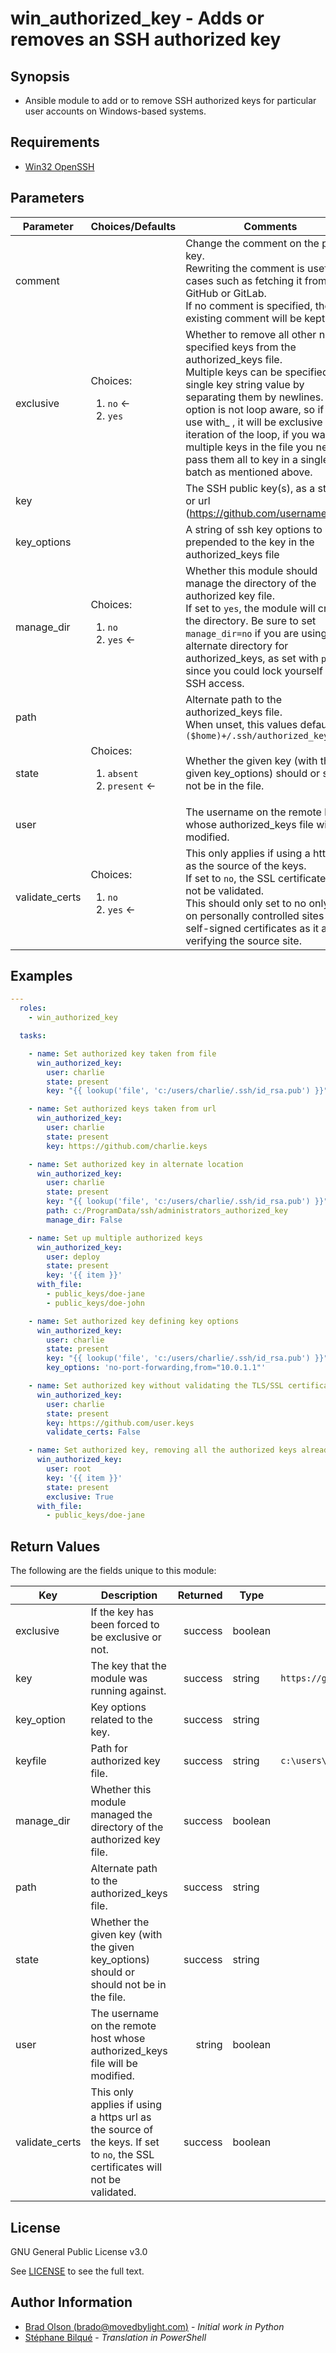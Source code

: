 # win_authorized_key - Adds or removes an SSH authorized key

## Synopsis

* Ansible module to add or to remove SSH authorized keys for particular user accounts on Windows-based systems.

## Requirements

* [Win32 OpenSSH]

## Parameters

| Parameter      | Choices/Defaults                              | Comments                                                                                                                                                                                                                                                                                                                                                                                        |
| -------------- | --------------------------------------------- | ----------------------------------------------------------------------------------------------------------------------------------------------------------------------------------------------------------------------------------------------------------------------------------------------------------------------------------------------------------------------------------------------- |
| comment        |                                               | Change the comment on the public key.<br/>Rewriting the comment is useful in cases such as fetching it from GitHub or GitLab.<br/>If no comment is specified, the existing comment will be kept.                                                                                                                                                                                                |
| exclusive      | Choices:<ol><li>`no` <-<li>`yes`</ol>         | Whether to remove all other non-specified keys from the authorized_keys file.<br/>Multiple keys can be specified in a single key string value by separating them by newlines. This option is not loop aware, so if you use with_ , it will be exclusive per iteration of the loop, if you want multiple keys in the file you need to pass them all to key in a single batch as mentioned above. |
| key            |                                               | The SSH public key(s), as a string or url (https://github.com/username.keys)                                                                                                                                                                                                                                                                                                                    |
| key_options    |                                               | A string of ssh key options to be prepended to the key in the authorized_keys file                                                                                                                                                                                                                                                                                                              |
| manage_dir     | Choices:<ol><li>`no`<li>`yes` <-</ol>         | Whether this module should manage the directory of the authorized key file.<br/>If set to `yes`, the module will create the directory. Be sure to set `manage_dir=no` if you are using an alternate directory for authorized_keys, as set with `path`, since you could lock yourself out of SSH access.                                                                                         |
| path           |                                               | Alternate path to the authorized_keys file.<br/>When unset, this values defaults to `($home)+/.ssh/authorized_keys`                                                                                                                                                                                                                                                                             |
| state          | Choices:<ol><li>`absent`<li>`present` <-</ol> | Whether the given key (with the given key_options) should or should not be in the file.                                                                                                                                                                                                                                                                                                         |
| user           |                                               | The username on the remote host whose authorized_keys file will be modified.                                                                                                                                                                                                                                                                                                                    |
| validate_certs | Choices:<ol><li>`no`<li>`yes` <-</ol>         | This only applies if using a https url as the source of the keys.<br/>If set to `no`, the SSL certificates will not be validated.<br/>This should only set to no only used on personally controlled sites using self-signed certificates as it avoids verifying the source site.                                                                                                                |

## Examples

```yaml
---
  roles:
    - win_authorized_key

  tasks:

    - name: Set authorized key taken from file
      win_authorized_key:
        user: charlie
        state: present
        key: "{{ lookup('file', 'c:/users/charlie/.ssh/id_rsa.pub') }}"

    - name: Set authorized keys taken from url
      win_authorized_key:
        user: charlie
        state: present
        key: https://github.com/charlie.keys

    - name: Set authorized key in alternate location
      win_authorized_key:
        user: charlie
        state: present
        key: "{{ lookup('file', 'c:/users/charlie/.ssh/id_rsa.pub') }}"
        path: c:/ProgramData/ssh/administrators_authorized_key
        manage_dir: False

    - name: Set up multiple authorized keys
      win_authorized_key:
        user: deploy
        state: present
        key: '{{ item }}'
      with_file:
        - public_keys/doe-jane
        - public_keys/doe-john

    - name: Set authorized key defining key options
      win_authorized_key:
        user: charlie
        state: present
        key: "{{ lookup('file', 'c:/users/charlie/.ssh/id_rsa.pub') }}"
        key_options: 'no-port-forwarding,from="10.0.1.1"'

    - name: Set authorized key without validating the TLS/SSL certificates
      win_authorized_key:
        user: charlie
        state: present
        key: https://github.com/user.keys
        validate_certs: False

    - name: Set authorized key, removing all the authorized keys already set
      win_authorized_key:
        user: root
        key: '{{ item }}'
        state: present
        exclusive: True
      with_file:
        - public_keys/doe-jane
```

## Return Values

The following are the fields unique to this module:

| Key            | Description                                                                                                                   | Returned | Type    | Example                                |
| -------------- | ----------------------------------------------------------------------------------------------------------------------------- | -------: | ------- | -------------------------------------- |
| exclusive      | If the key has been forced to be exclusive or not.                                                                            |  success | boolean |                                        |
| key            | The key that the module was running against.                                                                                  |  success | string  | `https://github.com/user.keys`         |
| key_option     | Key options related to the key.                                                                                               |  success | string  |                                        |
| keyfile        | Path for authorized key file.                                                                                                 |  success | string  | `c:\users\charlie\ssh\authorized_keys` |
| manage_dir     | Whether this module managed the directory of the authorized key file.                                                         |  success | boolean |                                        |
| path           | Alternate path to the authorized_keys file.                                                                                   |  success | string  |                                        |
| state          | Whether the given key (with the given key_options) should or should not be in the file.                                       |  success | string  |                                        |
| user           | The username on the remote host whose authorized_keys file will be modified.                                                  |   string | boolean |                                        |
| validate_certs | This only applies if using a https url as the source of the keys. If set to `no`, the SSL certificates will not be validated. |  success | boolean |                                        |

## License

GNU General Public License v3.0

See [LICENSE](LICENSE) to see the full text.

## Author Information

* [Brad Olson (brado@movedbylight.com)](mailto:brado@movedbylight.com) - *Initial work in Python*
* [Stéphane Bilqué](https://github.com/sbilque)  - *Translation in PowerShell*

[Win32 OpenSSH]: https://github.com/PowerShell/Win32-OpenSSH/wiki/Install-Win32-OpenSSH
